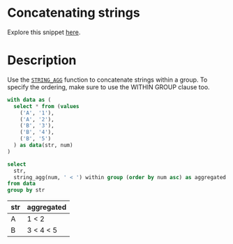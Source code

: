 # Concatenating strings

Explore this snippet [here](https://count.co/n/NoziHzLCWJA?vm=e).

# Description
Use the [`STRING_AGG`](https://docs.microsoft.com/en-us/sql/t-sql/functions/string-agg-transact-sql) function to concatenate strings within a group. To specify the ordering, make sure to use the WITHIN GROUP clause too.

```sql
with data as (
  select * from (values
    ('A', '1'),
    ('A', '2'),
    ('B', '3'),
    ('B', '4'),
    ('B', '5')
  ) as data(str, num)
)

select
  str,
  string_agg(num, ' < ') within group (order by num asc) as aggregated
from data
group by str
```

| str | aggregated |
| --- | ---------- |
| A   | 1 < 2      |
| B   | 3 < 4 < 5  |